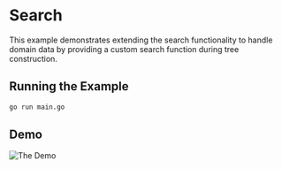 # Search

This example demonstrates extending the search functionality to handle domain data by providing a custom
search function during tree construction.

## Running the Example

```bash
go run main.go
```

## Demo

![The Demo](https://vhs.charm.sh/vhs-X9Ny1urVxOcAxadiO9lLY.gif)
